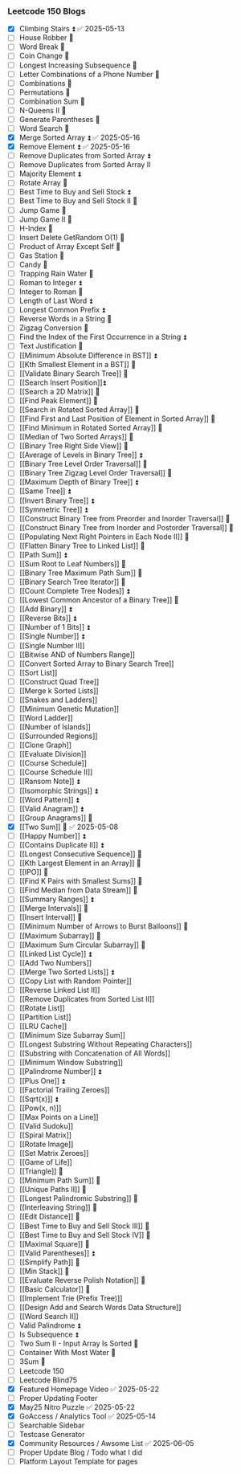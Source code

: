 ### Leetcode 150 Blogs

- [x] Climbing Stairs ⏫ ✅ 2025-05-13
- [ ] House Robber 🔼
- [ ] Word Break 🔼
- [ ] Coin Change 🔼
- [ ] Longest Increasing Subsequence 🔼
- [ ] Letter Combinations of a Phone Number 🔼
- [ ] Combinations 🔼
- [ ] Permutations 🔼
- [ ] Combination Sum 🔼
- [ ] N-Queens II 🔽
- [ ] Generate Parentheses 🔼
- [ ] Word Search 🔼
- [x] Merge Sorted Array ⏫ ✅ 2025-05-16
- [x] Remove Element ⏫ ✅ 2025-05-16
- [ ] Remove Duplicates from Sorted Array ⏫
- [ ] Remove Duplicates from Sorted Array II
- [ ] Majority Element ⏫
- [ ] Rotate Array 🔼
- [ ] Best Time to Buy and Sell Stock ⏫
- [ ] Best Time to Buy and Sell Stock II 🔼
- [ ] Jump Game 🔼
- [ ] Jump Game II 🔼
- [ ] H-Index 🔼
- [ ] Insert Delete GetRandom O(1) 🔼
- [ ] Product of Array Except Self 🔼
- [ ] Gas Station 🔼
- [ ] Candy 🔽
- [ ] Trapping Rain Water 🔽
- [ ] Roman to Integer ⏫
- [ ] Integer to Roman 🔼
- [ ] Length of Last Word ⏫
- [ ] Longest Common Prefix ⏫
- [ ] Reverse Words in a String 🔼
- [ ] Zigzag Conversion 🔼
- [ ] Find the Index of the First Occurrence in a String ⏫
- [ ] Text Justification 🔽
- [ ] [[Minimum Absolute Difference in BST]] ⏫
- [ ] [[Kth Smallest Element in a BST]] 🔼
- [ ] [[Validate Binary Search Tree]] 🔼
- [ ] [[Search Insert Position]]⏫
- [ ] [[Search a 2D Matrix]] 🔼
- [ ] [[Find Peak Element]] 🔼
- [ ] [[Search in Rotated Sorted Array]] 🔼
- [ ] [[Find First and Last Position of Element in Sorted Array]] 🔼
- [ ] [[Find Minimum in Rotated Sorted Array]] 🔼
- [ ] [[Median of Two Sorted Arrays]] 🔽
- [ ] [[Binary Tree Right Side View]] 🔼
- [ ] [[Average of Levels in Binary Tree]] ⏫
- [ ] [[Binary Tree Level Order Traversal]] 🔼
- [ ] [[Binary Tree Zigzag Level Order Traversal]] 🔼
- [ ] [[Maximum Depth of Binary Tree]] ⏫
- [ ] [[Same Tree]] ⏫
- [ ] [[Invert Binary Tree]] ⏫
- [ ] [[Symmetric Tree]] ⏫
- [ ] [[Construct Binary Tree from Preorder and Inorder Traversal]] 🔼
- [ ] [[Construct Binary Tree from Inorder and Postorder Traversal]] 🔼
- [ ] [[Populating Next Right Pointers in Each Node II]] 🔼
- [ ] [[Flatten Binary Tree to Linked List]] 🔼
- [ ] [[Path Sum]] ⏫
- [ ] [[Sum Root to Leaf Numbers]] 🔼
- [ ] [[Binary Tree Maximum Path Sum]] 🔽
- [ ] [[Binary Search Tree Iterator]] 🔼
- [ ] [[Count Complete Tree Nodes]] ⏫
- [ ] [[Lowest Common Ancestor of a Binary Tree]] 🔼
- [ ] [[Add Binary]] ⏫
- [ ] [[Reverse Bits]] ⏫
- [ ] [[Number of 1 Bits]] ⏫
- [ ] [[Single Number]] ⏫
- [ ] [[Single Number II]]
- [ ] [[Bitwise AND of Numbers Range]]
- [ ] [[Convert Sorted Array to Binary Search Tree]]
- [ ] [[Sort List]]
- [ ] [[Construct Quad Tree]]
- [ ] [[Merge k Sorted Lists]]
- [ ] [[Snakes and Ladders]]
- [ ] [[Minimum Genetic Mutation]]
- [ ] [[Word Ladder]]
- [ ] [[Number of Islands]]
- [ ] [[Surrounded Regions]]
- [ ] [[Clone Graph]]
- [ ] [[Evaluate Division]]
- [ ] [[Course Schedule]]
- [ ] [[Course Schedule II]]
- [ ] [[Ransom Note]] ⏫
- [ ] [[Isomorphic Strings]] ⏫
- [ ] [[Word Pattern]] ⏫
- [ ] [[Valid Anagram]] ⏫
- [ ] [[Group Anagrams]] 🔼
- [x] [[Two Sum]] 🔺 ✅ 2025-05-08
- [ ] [[Happy Number]] ⏫
- [ ] [[Contains Duplicate II]] ⏫
- [ ] [[Longest Consecutive Sequence]] 🔼
- [ ] [[Kth Largest Element in an Array]] 🔼
- [ ] [[IPO]] 🔽
- [ ] [[Find K Pairs with Smallest Sums]] 🔼
- [ ] [[Find Median from Data Stream]] 🔽
- [ ] [[Summary Ranges]] ⏫
- [ ] [[Merge Intervals]] 🔼
- [ ] [[Insert Interval]] 🔼
- [ ] [[Minimum Number of Arrows to Burst Balloons]] 🔼
- [ ] [[Maximum Subarray]] 🔼
- [ ] [[Maximum Sum Circular Subarray]] 🔼
- [ ] [[Linked List Cycle]] ⏫
- [ ] [[Add Two Numbers]]
- [ ] [[Merge Two Sorted Lists]] ⏫
- [ ] [[Copy List with Random Pointer]]
- [ ] [[Reverse Linked List II]]
- [ ] [[Remove Duplicates from Sorted List II]]
- [ ] [[Rotate List]]
- [ ] [[Partition List]]
- [ ] [[LRU Cache]]
- [ ] [[Minimum Size Subarray Sum]]
- [ ] [[Longest Substring Without Repeating Characters]]
- [ ] [[Substring with Concatenation of All Words]]
- [ ] [[Minimum Window Substring]]
- [ ] [[Palindrome Number]] ⏫
- [ ] [[Plus One]] ⏫
- [ ] [[Factorial Trailing Zeroes]]
- [ ] [[Sqrt(x)]] ⏫
- [ ] [[Pow(x, n)]]
- [ ] [[Max Points on a Line]]
- [ ] [[Valid Sudoku]]
- [ ] [[Spiral Matrix]]
- [ ] [[Rotate Image]]
- [ ] [[Set Matrix Zeroes]]
- [ ] [[Game of Life]]
- [ ] [[Triangle]] 🔼
- [ ] [[Minimum Path Sum]] 🔼
- [ ] [[Unique Paths II]] 🔼
- [ ] [[Longest Palindromic Substring]] 🔼
- [ ] [[Interleaving String]] 🔼
- [ ] [[Edit Distance]] 🔼
- [ ] [[Best Time to Buy and Sell Stock III]] 🔽
- [ ] [[Best Time to Buy and Sell Stock IV]] 🔽
- [ ] [[Maximal Square]] 🔼
- [ ] [[Valid Parentheses]] ⏫
- [ ] [[Simplify Path]] 🔼
- [ ] [[Min Stack]] 🔼
- [ ] [[Evaluate Reverse Polish Notation]] 🔼
- [ ] [[Basic Calculator]] 🔽
- [ ] [[Implement Trie (Prefix Tree)]]
- [ ] [[Design Add and Search Words Data Structure]]
- [ ] [[Word Search II]]
- [ ] Valid Palindrome ⏫
- [ ] Is Subsequence ⏫
- [ ] Two Sum II - Input Array Is Sorted 🔼
- [ ] Container With Most Water 🔼
- [ ] 3Sum 🔼
- [ ] Leetcode 150
- [ ] Leetcode Blind75
- [x] Featured Homepage Video ✅ 2025-05-22
- [ ] Proper Updating Footer
- [x] May25 Nitro Puzzle ✅ 2025-05-22
- [x] GoAccess / Analytics Tool ✅ 2025-05-14
- [ ] Searchable Sidebar
- [ ] Testcase Generator
- [x] Community Resources / Awsome List ✅ 2025-06-05
- [ ] Proper Update Blog / Todo what I did
- [ ] Platform Layout Template for pages
